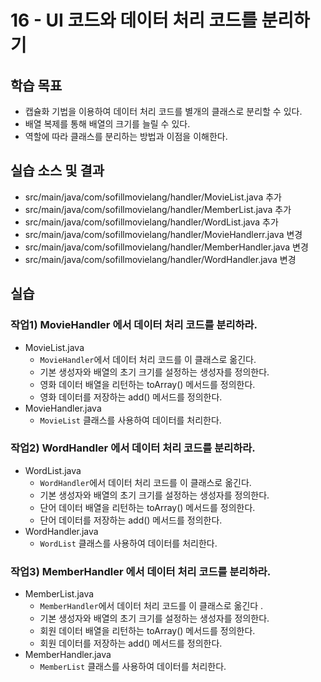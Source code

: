 # 16 - UI 코드와 데이터 처리 코드를 분리하기

## 학습 목표

- 캡슐화 기법을 이용하여 데이터 처리 코드를 별개의 클래스로 분리할 수 있다.
- 배열 복제를 통해 배열의 크기를 늘릴 수 있다.
- 역할에 따라 클래스를 분리하는 방법과 이점을 이해한다.  

## 실습 소스 및 결과

- src/main/java/com/sofillmovielang/handler/MovieList.java 추가
- src/main/java/com/sofillmovielang/handler/MemberList.java 추가
- src/main/java/com/sofillmovielang/handler/WordList.java 추가
- src/main/java/com/sofillmovielang/handler/MovieHandlerr.java 변경
- src/main/java/com/sofillmovielang/handler/MemberHandler.java 변경
- src/main/java/com/sofillmovielang/handler/WordHandler.java 변경

## 실습

### 작업1) MovieHandler 에서 데이터 처리 코드를 분리하라.

- MovieList.java
    - `MovieHandler`에서 데이터 처리 코드를 이 클래스로 옮긴다. 
    - 기본 생성자와 배열의 초기 크기를 설정하는 생성자를 정의한다.  
    - 영화 데이터 배열을 리턴하는 toArray() 메서드를 정의한다.
    - 영화 데이터를 저장하는 add() 메서드를 정의한다.
- MovieHandler.java 
    - `MovieList` 클래스를 사용하여 데이터를 처리한다. 

### 작업2) WordHandler 에서 데이터 처리 코드를 분리하라. 

- WordList.java
    - `WordHandler`에서 데이터 처리 코드를 이 클래스로 옮긴다. 
    - 기본 생성자와 배열의 초기 크기를 설정하는 생성자를 정의한다.  
    - 단어 데이터 배열을 리턴하는 toArray() 메서드를 정의한다.
    - 단어 데이터를 저장하는 add() 메서드를 정의한다.
- WordHandler.java
    - `WordList` 클래스를 사용하여 데이터를 처리한다. 

### 작업3) MemberHandler 에서 데이터 처리 코드를 분리하라.

- MemberList.java
    - `MemberHandler`에서 데이터 처리 코드를 이 클래스로 옮긴다 . 
    - 기본 생성자와 배열의 초기 크기를 설정하는 생성자를 정의한다.  
    - 회원 데이터 배열을 리턴하는 toArray() 메서드를 정의한다.
    - 회원 데이터를 저장하는 add() 메서드를 정의한다.
- MemberHandler.java
    - `MemberList` 클래스를 사용하여 데이터를 처리한다.  
    
    
